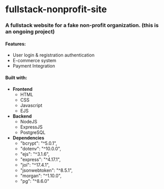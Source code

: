 # fullstack-nonprofit-site

### A fullstack website for a fake non-profit organization. (this is an ongoing project)

#### Features:
- User login & registration authentication
- E-commerce system
- Payment Integration

#### Built with:
- **Frontend**
  - HTML
  - CSS
  - Javascript
  - EJS
- **Backend**
  - NodeJS
  - ExpressJS
  - PostgreSQL
- **Dependencies**
  - "bcrypt": "^5.0.1",
  - "dotenv": "^10.0.0",
  - "ejs": "^3.1.6",
  - "express": "^4.17.1",
  - "joi": "^17.4.1",
  - "jsonwebtoken": "^8.5.1",
  - "morgan": "^1.10.0",
  - "pg": "^8.6.0"
